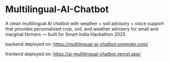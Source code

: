 # Multilingual-AI-Chatbot
A clean multilingual AI chatbot  with weather + soil advisory + voice support that provides personalized crop, soil, and weather advisory for small and marginal farmers — built for Smart India Hackathon 2025

backend deployed on: https://multilingual-ai-chatbot.onrender.com/

frontend deployed on: https://ai-multilingual-chatbot.vercel.app/
